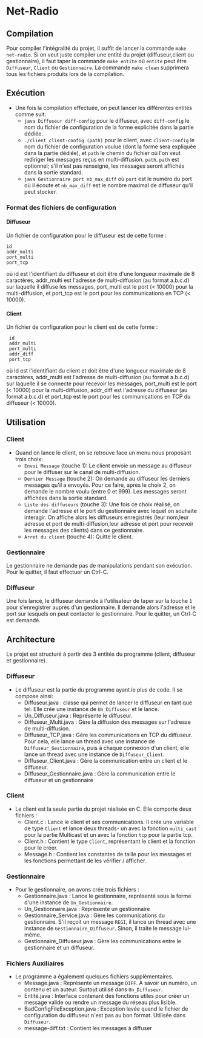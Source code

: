 # Net-Radio
## Compilation
Pour compiler l'intégralité du projet, il suffit de lancer la commande `make net-radio`.
Si on veut juste compiler une entité du projet (diffuseur,client ou gestionnaire),
il faut taper la commande `make entite` où `entite` peut être `Diffuseur`, `Client`
ou `Gestionnaire`.
La commande `make clean` supprimera tous les fichiers produits lors de la compilation.

## Exécution
* Une fois la compilation effectuée, on peut lancer les différentes entités comme suit:
	* `java Diffuseur diff-config` pour le diffuseur, avec `diff-config` le nom du fichier de
configuration de la forme explicitée dans la partie dédiée.
	* `./client client-config (path)` pour le client, avec `client-config` le nom
du fichier de configuration voulue (dont la forme sera expliquée dans la partie dédiée),
et `path` le chemin du fichier où l'on veut rediriger les messages reçus en multi-diffusion.
`path`. `path` est optionnel; s'il n'est pas renseigné, les messages seront affichés
dans la sortie standard.
	* `java Gestionnaire port nb_max_diff` où `port` est le numéro du port où il écoute et
`nb_max_diff` est le nombre maximal de diffuseur qu'il peut stocker.

### Format des fichiers de configuration
#### Diffuseur
Un fichier de configuration pour le diffuseur est de cette forme :
```
id
addr_multi
port_multi
port_tcp
```
où id est l'identifiant du diffuseur et doit être d'une longueur maximale de 8 caractères,
addr_multi est l'adresse de multi-diffusion (au format a.b.c.d) sur laquelle il diffuse les messages, port_multi est le port (< 10000) pour la multi-diffusion, et port_tcp est le port
pour les communications en TCP (< 10000).
#### Client
 Un fichier de configuration pour le client est de cette forme :
```
 id
 addr_multi
 port_multi
 addr_diff
 port_tcp
 ```
 où id est l'identifiant du client et doit être d'une longueur maximale de 8 caractères,
 addr_multi est l'adresse de multi-diffusion (au format a.b.c.d) sur laquelle il se connecte pour recevoir les messages, port_multi est le port (< 10000) pour la multi-diffusion, addr_diff est l'adresse du diffuseur (au format a.b.c.d) et port_tcp est le port
 pour les communications en TCP du diffuseur (< 10000).

## Utilisation
### Client
* Quand on lance le client, on se retrouve face un menu nous proposant trois choix:
	* `Envoi Message` (touche 1): Le client envoie un message au diffuseur pour le diffuser
sur le canal de multi-diffusion.
	* `Dernier Message` (touche 2): On demande au diffuseur les derniers messages qu'il
a envoyés. Pour ce faire, après le choix 2, on demande le nombre voulu (entre 0 et 999).
Les messages seront affichées dans la sortie standard.
	* `Liste des diffuseurs` (touche 3): Une fois ce choix réalisé, on demande l'adresse
et le port du gestionnaire avec lequel on souhaite interagir. On affiche alors les
diffuseurs enregistrés (leur nom,leur adresse et port de multi-diffusion,leur adresse et
port pour recevoir les messages des clients) dans ce gestionnaire.
	* `Arret du client` (touche 4): Quitte le client.

### Gestionnaire
Le gestionnaire ne demande pas de manipulations pendant son exécution. Pour le quitter,
il faut effectuer un Ctrl-C.

### Diffuseur
Une fois lancé, le diffuseur demande à l'utilisateur de taper sur la touche `1` pour
s'enregistrer auprès d'un gestionnaire. Il demande alors l'adresse et le port sur lesquels on peut contacter le gestionnaire. Pour le quitter,
un Ctrl-C est demandé.

## Architecture     
Le projet est structuré à partir des 3 entités du programme (client, diffuseur et gestionnaire).
### Diffuseur
* Le diffuseur est la partie du programme ayant le plus de code. Il se compose ainsi:
	* Diffuseur.java : classe qui permet de lancer le diffuseur en tant que tel. Elle crée une instance de `Un_Diffuseur` et le lance.
	* Un_Diffuseur.java : Représente le diffuseur.
	* Diffuseur_Multi.java : Gère la diffusion des messages sur l'adresse de multi-diffusion.
	* Diffuseur_TCP.java : Gère les communications en TCP du diffuseur. Pour cela, elle lance un thread avec une instance de `Diffuseur_Gestionnaire`,
puis à chaque connexion d'un client, elle lance un thread avec une instance de `Diffuseur_Client`.
	* Diffuseur_Client.java : Gère la communication entre un client et le diffuseur.
	* Diffuseur_Gestionnaire.java : Gère la communication entre le diffuseur et un gestionnaire
### Client
* Le client est la seule partie du projet réalisée en C. Elle comporte deux fichiers :
	* Client.c : Lance le client et ses communications. Il crée une variable de type
`Client` et lance deux threads- un avec la fonction `multi_cast` pour la partie Multicast et
un avec la fonction `tcp` pour la partie tcp.
	* Client.h : Contient le type `Client`, représentant le client et la fonction pour
le créer.
	* Message.h : Contient les constantes de taille pour les messages et les
fonctions permettant de les vérifier / afficher.
### Gestionnaire
* Pour le gestionnaire, on avons crée trois fichiers :
	* Gestionnaire.java : Lance le gestionnaire, représenté sous la forme d'une instance de `Un_Gestionnaire`.
	* Un_Gestionnaire.java : Représente un gestionnaire
	* Gestionnaire_Service.java : Gère les communications du gestionnaire. S'il reçoit un message
`REGI`, il lance un thread avec une instance de `Gestionnaire_Diffuseur`. Sinon, il traite le message lui-même.
	* Gestionnaire_Diffuseur.java : Gère les communications entre le gestionnaire et un diffuseur.
### Fichiers Auxiliaires
* Le programme a également quelques fichiers supplémentaires.
	* Message.java : Représente un message `DIFF`. À savoir un numéro, un contenu et un auteur.
Surtout utilisé dans `Un_Diffuseur`.
	* Entité.java : Interface contenant des fonctions utiles pour créer un message valide ou rendre
un message du réseau plus lisible.
	* BadConfigFileException.java : Exception levée quand le fichier de configuration du diffuseur n'est
pas au bon format. Utilisée dans `Diffuseur`.
 	* message-diff.txt : Contient les messages à diffuser
